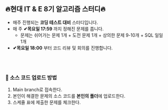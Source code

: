 
## 🔥현대 IT &amp; E 8기 알고리즘 스터디🔥
- 매주 진행되는 **코딩 테스트 대비** 스터디입니다.
- 매 주 **✔목요일 17:59** 까지 정해진 문제를 풉니다.
    - 문제는 쉬어가는 문제 1개 + 도전 문제 1개 + 상의한 문제 9-10개 + SQL 일일 1개
-  **✔목요일 18:00** 부터 코드 리뷰 및 회의를 진행합니다.
<br>
<br>

### 🔹 소스 코드 업로드 방법
1. Main branch로 접속한다.
2. 본인이 해결한 문제의 소스 코드를 **본인의 폴더**에 업로드한다.
3. 스케쥴 표에 제출한 문제를 체크한다.
<br>
